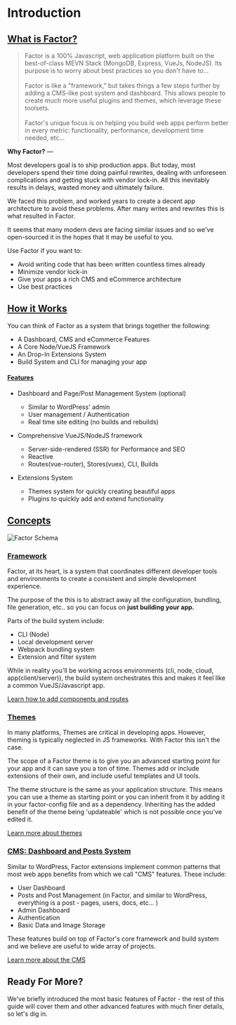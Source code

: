 # Introduction

## [What is Factor?](#what-is-factor)

> Factor is a 100% Javascript, web application platform built on the best-of-class MEVN Stack (MongoDB, Express, VueJs, NodeJS). Its purpose is to worry about best practices so you don't have to...<br><br>Factor is like a "framework," but takes things a few steps further by adding a CMS-like post system and dashboard. This allows people to create much more useful plugins and themes, which leverage these toolsets.<br><br>Factor's unique focus is on helping you build web apps perform better in every metric: functionality, performance, development time needed, etc...

**Why Factor?** &mdash;

Most developers goal is to ship production apps. But today, most developers spend their time doing painful rewrites, dealing with unforeseen complications and getting stuck with vendor lock-in. All this inevitably results in delays, wasted money and ultimately failure.

We faced this problem, and worked years to create a decent app architecture to avoid these problems. After many writes and rewrites this is what resulted in Factor.

It seems that many modern devs are facing similar issues and so we've open-sourced it in the hopes that it may be useful to you.

Use Factor if you want to:

- Avoid writing code that has been written countless times already
- Minimize vendor lock-in
- Give your apps a rich CMS and eCommerce architecture
- Use best practices

## [How it Works](#how-it-works)

You can think of Factor as a system that brings together the following:

- A Dashboard, CMS and eCommerce Features
- A Core Node/VueJS Framework
- An Drop-In Extensions System
- Build System and CLI for managing your app

#### [Features](#features)

- Dashboard and Page/Post Management System (optional)

  - Similar to WordPress' admin
  - User management / Authentication
  - Real time site editing (no builds and rebuilds)

- Comprehensive VueJS/NodeJS framework

  - Server-side-rendered (SSR) for Performance and SEO
  - Reactive
  - Routes(vue-router), Stores(vuex), CLI, Builds

- Extensions System

  - Themes system for quickly creating beautiful apps
  - Plugins to quickly add and extend functionality

## [Concepts](#concepts)

![Factor Schema](./diagram.jpg)

### [Framework](#build)

Factor, at its heart, is a system that coordinates different developer tools and environments to create a consistent and simple development experience.

The purpose of the this is to abstract away all the configuration, bundling, file generation, etc.. so you can focus on **just building your app.**

Parts of the build system include:

- CLI (Node)
- Local development server
- Webpack bundling system
- Extension and filter system

While in reality you'll be working across environments (cli, node, cloud, app(client/server)), the build system orchestrates this and makes it feel like a common VueJS/Javascript app.

[Learn how to add components and routes](./framework)

### [Themes](#themes)

In many platforms, Themes are critical in developing apps. However, theming is typically neglected in JS frameworks. With Factor this isn't the case.

The scope of a Factor theme is to give you an advanced starting point for your app and it can save you a ton of time. Themes add or include extensions of their own, and include useful templates and UI tools.

The theme structure is the same as your application structure. This means you can use a theme as starting point or you can inherit from it by adding it in your factor-config file and as a dependency. Inheriting has the added benefit of the theme being 'updateable' which is not possible once you've edited it.

[Learn more about themes](./themes)

### [CMS: Dashboard and Posts System](#cms)

Similar to WordPress, Factor extensions implement common patterns that most web apps benefits from which we call "CMS" features. These include:

- User Dashboard
- Posts and Post Management (in Factor, and similar to WordPress, everything is a post - pages, users, docs, etc... )
- Admin Dashboard
- Authentication
- Basic Data and Image Storage

These features build on top of Factor's core framework and build system and we believe are useful to wide array of projects.

[Learn more about the CMS](./cms)

## Ready For More?

We’ve briefly introduced the most basic features of Factor - the rest of this guide will cover them and other advanced features with much finer details, so let's dig in.
